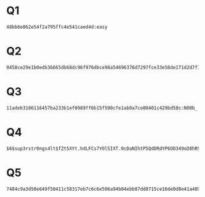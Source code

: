 # Q1
  
    48bb6e862e54f2a795ffc4e541caed4d:easy
  
# Q2

    0458ce29e1b0edb36665db68dc96f976dbce98a54696376d7297fce33e56de171d2d7f1ceaa9cbc74dd948c6d13a80dc0d2239ab5abe5f74e4506c9683f13fa7:michael1997
  
# Q3

    11adeb3106116457ba233b1ef0989ff6b15f590cfe1ab0a7ce00401c429bd58c:N00b_
    
# Q4
    
    $6$sup3rstr0ngs4lt$fZt5XYt.hdLFCs7YOlSIXT.0cDaNIhtP5QdDRdYP6OD349oD8hR9mEYueBRxaSAEHtAJ85wYYNyEELJkb0QSW1:batman1234
    
# Q5

    7484c9a3d50e649f50411c58317eb7c6c6e506a94b04ebb87dd8715ce16de0d8e41a4894f9be4bbc7dbc204e1f7103e7b75844f78ce288f89befdfb53f9f5ac8:Michael1997_scooby
    
    

